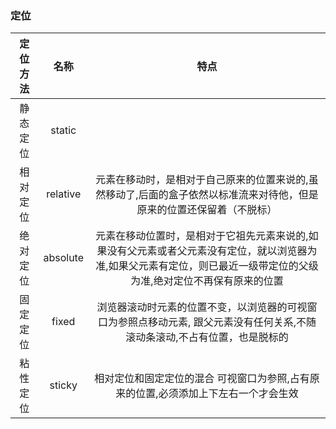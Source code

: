 ### 定位
| 定位方法 |   名称   |                                                          特点                                                          |
| :------: | :------: | :--------------------------------------------------------------------------------------------------------------------: |
| 静态定位 |  static  |
| 相对定位 | relative | 元素在移动时，是相对于自己原来的位置来说的,虽然移动了,后面的盒子依然以标准流来对待他，但是原来的位置还保留着（不脱标） |
| 绝对定位 | absolute | 元素在移动位置时，是相对于它祖先元素来说的,如果没有父元素或者父元素没有定位，就以浏览器为准,如果父元素有定位，则已最近一级带定位的父级为准,绝对定位不再保有原来的位置|
|   固定定位     |    fixed       |    浏览器滚动时元素的位置不变，以浏览器的可视窗口为参照点移动元素, 跟父元素没有任何关系,不随滚动条滚动,不占有位置，也是脱标的|
|粘性定位      |   sticky        |  相对定位和固定定位的混合 可视窗口为参照,占有原来的位置,必须添加上下左右一个才会生效 |